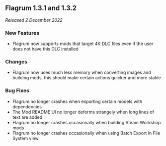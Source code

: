 ## Flagrum 1.3.1 and 1.3.2

_Released 2 December 2022_

### New Features

- Flagrum now supports mods that target 4K DLC files even if the user does not have this DLC installed

### Changes

- Flagrum now uses much less memory when converting images and building mods, this should make certain actions quicker and more stable

### Bug Fixes

- Flagrum no longer crashes when exporting certain models with dependencies
- The Mod README UI no longer deforms strangely when long lines of text are added
- Flagrum no longer crashes occasionally when building Steam Workshop mods
- Flagrum no longer crashes occasionally when using Batch Export in File System view